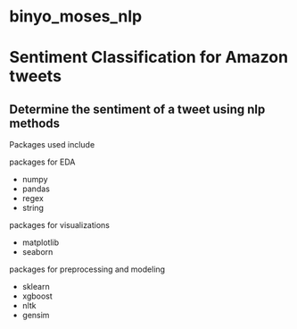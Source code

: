 # binyo_moses_nlp

# Sentiment Classification for Amazon tweets

## Determine the sentiment of a tweet using nlp methods

Packages used include
    
packages for EDA

   - numpy
   - pandas
   - regex
   - string

packages for visualizations

   - matplotlib
   - seaborn

packages for preprocessing and modeling

   - sklearn
   - xgboost
   - nltk
   - gensim
